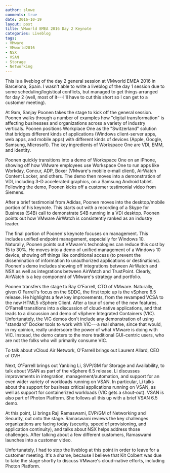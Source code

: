 ```yaml
---
author: slowe
comments: true
date: 2016-10-19
layout: post
title: VMworld EMEA 2016 Day 2 Keynote
categories: Liveblog
tags:
- VMware
- VMworld2016
- NSX
- VSAN
- Storage
- Networking
---
```


This is a liveblog of the day 2 general session at VMworld EMEA 2016 in Barcelona, Spain. I wasn't able to write a liveblog of the day 1 session due to some scheduling/logistical conflicts, but managed to get things arranged for day 2 (well, most of it---I'll have to cut this short so I can get to a customer meeting).

At 9am, Sanjay Poonen takes the stage to kick off the general session. Poonen walks through a number of examples how "digital transformation" is affecting businesses and organizations across a variety of industry verticals. Poonen positions Workplace One as the "Switzerland" solution that bridges different kinds of applications (Windows client-server apps, web apps, and mobile apps) with different kinds of devices (Apple, Google, Samsung, Microsoft). The key ingredients of Workspace One are VDI, EMM, and identity.

Poonen quickly transitions into a demo of Workspace One on an iPhone, showing off how VMware employees use Workspace One to run apps like Workday, Concur, ADP, Boxer (VMware's mobile e-mail client), AirWatch Content Locker, and others. The demo then moves into a demonstration of VDI, including 3-D accelerated graphics, on a Samsung Android tablet. Following the demo, Poonen kicks off a customer testimonial video from Siemens.

After a brief testimonial from Adidas, Poonen moves into the desktop/mobile portion of his keynote. This starts out with a recording of a Skype for Business (S4B) call to demonstrate S4B running in a VDI desktop. Poonen points out how VMware AirWatch is consistently ranked as an industry leader.

The final portion of Poonen's keynote focuses on management. This includes unified endpoint management, especially for Windows 10. Naturally, Poonen points out VMware's technologies can reduce this cost by 15 to 30%. He moves into a demo of unified management of a Windows 10 device, showing off things like conditional access (to prevent the dissemination of information to unauthorized applications or destinations). Poonen's demo includes showing off integrations between AirWatch and NSX as well as integrations between AirWatch and TrustPoint. Clearly, AirWatch is a key component of VMware's strategy and portfolio.

Poonen transfers the stage to Ray O'Farrell, CTO of VMware. Naturally, given O'Farrell's focus on the SDDC, the first topic up is the vSphere 6.5 release. He highlights a few key improvements, from the revamped VCSA to the new HTML5 vSphere Client. After a tour of some of the new features, O'Farrell transitions into a discussion of cloud-native applications, and that leads to a discussion and demo of vSphere Integrated Containers (VIC). Unfortunately, the VIC demos don't include any demonstration of using "standard" Docker tools to work with VIC---a real shame, since that would, in my opinion, really underscore the power of what VMware is doing with VIC. Instead, the demo caters to the more traditional GUI-centric users, who are not the folks who will primarily consume VIC.

To talk about vCloud Air Network, O'Farrell brings out Laurent Allard, CEO of OVH.

Next, O'Farrell brings out Yanbing Li, SVP/GM for Storage and Availability, to talk about VSAN as part of the vSphere 6.5 release. Li discusses improvements in integration, management/automation, and support for an even wider variety of workloads running on VSAN. In particular, Li talks about the support for business critical applications running on VSAN, as well as support for containerized workloads (VIC gets a shout-out). VSAN is also part of Photon Platform. She follows all this up with a brief VSAN 6.5 demo.

At this point, Li brings Raji Ramaswami, EVP/GM of Networking and Security, out onto the stage. Ramaswami reviews the key challenges organizations are facing today (security, speed of provisioning, and application continuity), and talks about NSX helps address those challenges. After talking about a few different customers, Ramaswami launches into a customer video.

Unfortunately, I had to stop the liveblog at this point in order to leave for a customer meeting. It's a shame, because I believe that Kit Colbert was due to take the stage shortly to discuss VMware's cloud-native efforts, including Photon Platform.
